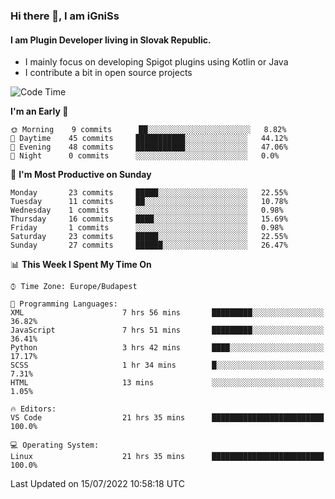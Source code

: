 ### Hi there 👋, I am iGniSs

#### I am Plugin Developer living in Slovak Republic.
- I mainly focus on developing Spigot plugins using Kotlin or Java
- I contribute a bit in open source projects

<!--START_SECTION:waka-->
![Code Time](http://img.shields.io/badge/Code%20Time-829%20hrs%2047%20mins-blue)

**I'm an Early 🐤** 

```text
🌞 Morning    9 commits      ██░░░░░░░░░░░░░░░░░░░░░░░   8.82% 
🌆 Daytime    45 commits     ███████████░░░░░░░░░░░░░░   44.12% 
🌃 Evening    48 commits     ███████████░░░░░░░░░░░░░░   47.06% 
🌙 Night      0 commits      ░░░░░░░░░░░░░░░░░░░░░░░░░   0.0%

```
📅 **I'm Most Productive on Sunday** 

```text
Monday       23 commits     █████░░░░░░░░░░░░░░░░░░░░   22.55% 
Tuesday      11 commits     ██░░░░░░░░░░░░░░░░░░░░░░░   10.78% 
Wednesday    1 commits      ░░░░░░░░░░░░░░░░░░░░░░░░░   0.98% 
Thursday     16 commits     ████░░░░░░░░░░░░░░░░░░░░░   15.69% 
Friday       1 commits      ░░░░░░░░░░░░░░░░░░░░░░░░░   0.98% 
Saturday     23 commits     █████░░░░░░░░░░░░░░░░░░░░   22.55% 
Sunday       27 commits     ██████░░░░░░░░░░░░░░░░░░░   26.47%

```


📊 **This Week I Spent My Time On** 

```text
⌚︎ Time Zone: Europe/Budapest

💬 Programming Languages: 
XML                      7 hrs 56 mins       █████████░░░░░░░░░░░░░░░░   36.82% 
JavaScript               7 hrs 51 mins       █████████░░░░░░░░░░░░░░░░   36.41% 
Python                   3 hrs 42 mins       ████░░░░░░░░░░░░░░░░░░░░░   17.17% 
SCSS                     1 hr 34 mins        █░░░░░░░░░░░░░░░░░░░░░░░░   7.31% 
HTML                     13 mins             ░░░░░░░░░░░░░░░░░░░░░░░░░   1.05%

🔥 Editors: 
VS Code                  21 hrs 35 mins      █████████████████████████   100.0%

💻 Operating System: 
Linux                    21 hrs 35 mins      █████████████████████████   100.0%

```


 Last Updated on 15/07/2022 10:58:18 UTC
<!--END_SECTION:waka-->
